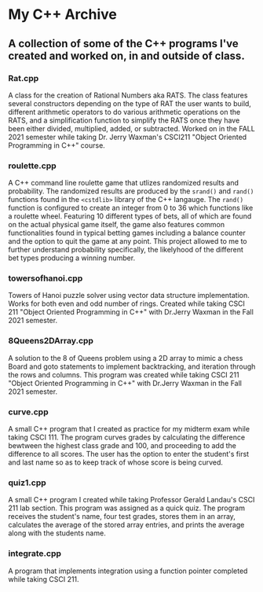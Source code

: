 # My C++ Archive
## A collection of some of the C++ programs I've created and worked on, in and outside of class.

### Rat.cpp 

A class for the creation of Rational Numbers aka RATS. The class features several constructors depending on the type of RAT the user wants to build, different arithmetic operators to do various arithmetic operations on the RATS, and a simplification function to simplify the RATS once they have been either divided, multiplied, added, or subtracted. Worked on in the FALL 2021 semester while taking Dr. Jerry Waxman's CSCI211 "Object Oriented Programming in C++" course.

### roulette.cpp

A C++ command line roulette game that utlizes randomized results and probability. The randomized results are produced by the `srand()` and `rand()` functions found in the `<cstdlib>` library of the C++ langauge. The `rand()` function is configured to create an integer from 0 to 36 which functions like a roulette wheel. Featuring 10 different types of bets, all of which are found on the actual physical game itself, the game also features common functionalities found in typical betting games including a balance counter and the option to quit the game at any point. This project allowed to me to further understand probability specifically, the likelyhood of the different bet types producing a winning number.

### towersofhanoi.cpp

Towers of Hanoi puzzle solver using vector data structure implementation. Works for both even and odd number of rings. Created while taking CSCI 211 
"Object Oriented Programming in C++" with Dr.Jerry Waxman in the Fall 2021 semester. 


### 8Queens2DArray.cpp 

A solution to the 8 of Queens problem using a 2D array to mimic a chess Board and goto statements to implement backtracking, 
and iteration through the rows and columns. This program was created while taking CSCI 211 "Object Oriented Programming in C++" with  Dr.Jerry Waxman in the Fall 2021 semester.

### curve.cpp

A small C++ program that I created as practice for my midterm exam while taking CSCI 111. The program curves grades by calculating the difference bewtween the highest class grade and 100, and proceeding to add the difference to all scores. The user has the option to enter the student's first and last name so as to keep track of whose score is being curved.

### quiz1.cpp

A small C++ program I created while taking Professor Gerald Landau's CSCI 211 lab section. This program was assigned as a quick quiz. The program receives the student's name, four test grades, stores them in an array, calculates the average of the stored array entries, and prints the average along with the students name.  

### integrate.cpp

A program that implements integration using a function pointer completed while taking CSCI 211.
